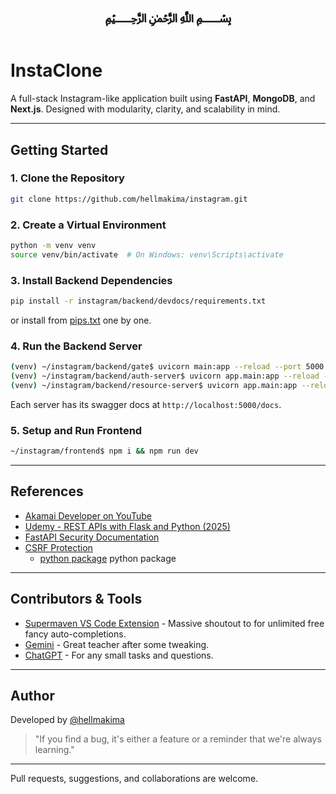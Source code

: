 <h1 align="center">﷽</h1>

# InstaClone

A full-stack Instagram-like application built using **FastAPI**, **MongoDB**, and **Next.js**.
Designed with modularity, clarity, and scalability in mind.

---

## Getting Started

### 1. Clone the Repository
 
```bash
git clone https://github.com/hellmakima/instagram.git
```

### 2. Create a Virtual Environment

```bash
python -m venv venv
source venv/bin/activate  # On Windows: venv\Scripts\activate
```

### 3. Install Backend Dependencies

```bash
pip install -r instagram/backend/devdocs/requirements.txt
```

or
install from [pips.txt](https://github.com/hellmakima/instagram/blob/main/devdocs/pips.txt) one by one.

### 4. Run the Backend Server

```bash
(venv) ~/instagram/backend/gate$ uvicorn main:app --reload --port 5000
(venv) ~/instagram/backend/auth-server$ uvicorn app.main:app --reload --port 5001
(venv) ~/instagram/backend/resource-server$ uvicorn app.main:app --reload --port 5002
```

Each server has its swagger docs at `http://localhost:5000/docs`.

### 5. Setup and Run Frontend

```bash
~/instagram/frontend$ npm i && npm run dev
```

---

## References

- [Akamai Developer on YouTube](https://www.youtube.com/embed/5GxQ1rLTwaU)
- [Udemy - REST APIs with Flask and Python (2025)](https://www.udemy.com/course/rest-api-flask-and-python/)
- [FastAPI Security Documentation](https://fastapi.tiangolo.com/tutorial/security/first-steps/)
- [CSRF Protection](https://github.com/OWASP/CheatSheetSeries/blob/master/cheatsheets/Cross-Site_Request_Forgery_Prevention_Cheat_Sheet.md#token-based-mitigation)
  - [python package](https://pypi.org/project/fastapi-csrf-protect/) python package

---

## Contributors & Tools

- [Supermaven VS Code Extension](https://marketplace.visualstudio.com/items?itemName=Supermaven.supermaven) - Massive shoutout to for unlimited free fancy auto-completions.
- [Gemini](https://gemini.google.com/app?hl=en-IN) - Great teacher after some tweaking.
- [ChatGPT](https://chatgpt.com/?temporary-chat=true) - For any small tasks and questions.

---

## Author

Developed by [@hellmakima](https://github.com/hellmakima)

> "If you find a bug, it's either a feature or a reminder that we're always learning."

---

Pull requests, suggestions, and collaborations are welcome.
